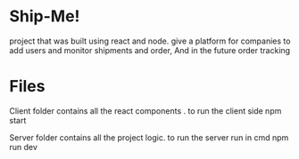 # Ship-Me!

project that was built using react and node. give a platform  for companies to add users and monitor shipments
and order, And in the future order tracking 


# Files

Client folder contains all the react components . to run the client side npm start 

Server folder contains all the project logic. to run the server run in cmd npm run dev
